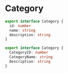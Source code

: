 # Category

```ts
export interface Category {
  id: number
  name: string
  description: string
}
```


```ts
export interface Category {
  CategoryID: number
  CategoryName: string
  Description: string
}
```
